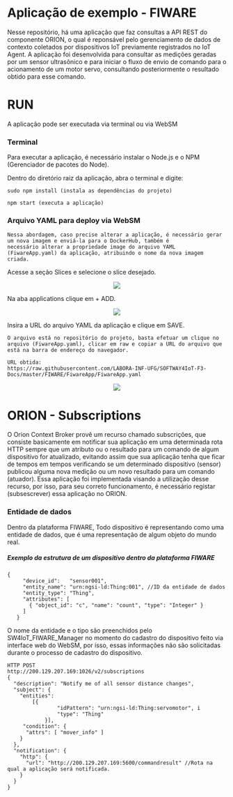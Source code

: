 # Aplicação de exemplo - FIWARE
Nesse repositório, há uma aplicação que faz consultas a API REST do componente ORION, o qual é reponsável pelo gerenciamento de dados de contexto coletados por dispositivos IoT previamente registrados no IoT Agent. A aplicação foi desenvolvida para consultar as medições geradas por um sensor ultrasônico e para iniciar o fluxo de envio de comando para o acionamento de um motor servo, consultando posteriormente o resultado obtido para esse comando.
# RUN
A aplicação pode ser executada via terminal ou via WebSM

### Terminal
Para executar a aplicação, é necessário instalar o Node.js e o NPM (Gerenciador de pacotes do Node). 

Dentro do diretório raiz da aplicação, abra o terminal e digite: 
```
sudo npm install (instala as dependências do projeto)
```
```
npm start (executa a aplicação)
```
### Arquivo YAML para deploy via WebSM
```
Nessa abordagem, caso precise alterar a aplicação, é necessário gerar um nova imagem e enviá-la para o DockerHub, também é
necessário alterar a propriedade image do arquivo YAML (FiwareApp.yaml) da aplicação, atribuindo o nome da nova imagem criada.
```
Acesse a seção Slices e selecione o slice desejado.

<p align="center">
  <img src="https://raw.githubusercontent.com/LABORA-INF-UFG/SOFTWAY4IoT-F3-Docs/master/FIWARE/Images/yaml1.png">
</p>

Na aba applications clique em + ADD.

<p align="center">
  <img src="https://raw.githubusercontent.com/LABORA-INF-UFG/SOFTWAY4IoT-F3-Docs/master/FIWARE/Images/yaml2.png">
</p>

Insira a URL do arquivo YAML da aplicação e clique em SAVE.
```
O arquivo está no repositório do projeto, basta efetuar um clique no arquivo (FiwareApp.yaml), clicar em raw e copiar a URL do arquivo que está na barra de endereço do navegador.

URL obtida:
https://raw.githubusercontent.com/LABORA-INF-UFG/SOFTWAY4IoT-F3-Docs/master/FIWARE/FiwareApp/FiwareApp.yaml
```
<p align="center">
  <img src="https://raw.githubusercontent.com/LABORA-INF-UFG/SOFTWAY4IoT-F3-Docs/master/FIWARE/Images/yaml3.png">
</p>

# ORION - Subscriptions
O Orion Context Broker provê um recurso chamado subscrições, que consiste basicamente em notificar sua aplicação em uma determinada rota HTTP sempre que um atributo ou o resultado para um comando de algum dispositivo for atualizado, evitando assim que sua aplicação tenha que ficar de tempos em tempos verificando se um determinado dispositivo (sensor) publicou alguma nova medição ou um novo resultado para um comando (atuador). Essa aplicação foi implementada visando a utilização desse recurso, por isso, para seu correto funcionamento, é necessário registar (subsescrever) essa aplicação no ORION.

### Entidade de dados
Dentro da plataforma FIWARE, Todo dispositivo é representando como uma entidade de dados, que é uma representação de algum objeto do mundo real.

##### Exemplo da estrutura de um dispositivo dentro da plataforma FIWARE

```
{
     "device_id":   "sensor001",
     "entity_name": "urn:ngsi-ld:Thing:001", //ID da entidade de dados
     "entity_type": "Thing",
     "attributes": [
       { "object_id": "c", "name": "count", "type": "Integer" }
     ]
   }

```
O nome da entidade e o tipo são preenchidos pelo SW4IoT_FIWARE_Manager no momento do cadastro do dispositivo feito via interface web do WebSM, por isso, essas informações não são solicitadas durante o processo de cadastro do dispositivo.

```
HTTP POST
http://200.129.207.169:1026/v2/subscriptions
{
  "description": "Notify me of all sensor distance changes",
  "subject": {
    "entities":
     	[{
				"idPattern": "urn:ngsi-ld:Thing:servomotor", i
				"type": "Thing"
			}],
     "condition": {
      "attrs": [ "mover_info" ] 
    }
  },
  "notification": {
    "http": {
      "url": "http://200.129.207.169:5600/commandresult" //Rota na qual a aplicação será notificada.
    }
  }
}
```


